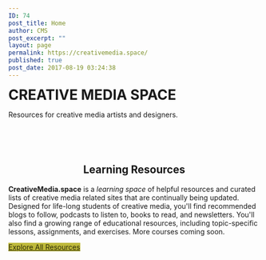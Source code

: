 ```yaml
---
ID: 74
post_title: Home
author: CMS
post_excerpt: ""
layout: page
permalink: https://creativemedia.space/
published: true
post_date: 2017-08-19 03:24:38
---
```

<!-- wp:uagb/section {"block_id":"1614d578-fe08-44ae-922e-3d67ec570f24","desktopPaddingType":"%","topPadding":12,"bottomPadding":9,"leftPadding":5,"rightPadding":5,"contentWidth":"full_width","backgroundType":"video","backgroundVideo":{"id":132,"title":"mappingspace","filename":"mappingspace.mp4","url":"http://egargiulo.com/cms/wp-content/uploads/2017/08/mappingspace.mp4","link":"http://egargiulo.com/cms/home/mappingspace/","alt":"","author":"1","description":"","caption":"","name":"mappingspace","status":"inherit","uploadedTo":74,"date":"2017-08-22T00:09:36.000Z","modified":"2017-08-22T00:09:36.000Z","menuOrder":0,"mime":"video/mp4","type":"video","subtype":"mp4","icon":"http://egargiulo.com/cms/wp-includes/images/media/video.png","dateFormatted":"August 22, 2017","nonces":{"update":"cf73039ebb","delete":"eb888962e3","edit":"635a964f63"},"editLink":"http://egargiulo.com/cms/wp-admin/post.php?post=132u0026action=edit","meta":{"artist":false,"album":false,"bitrate":368620,"bitrate_mode":false},"authorName":"CMS","uploadedToLink":"http://egargiulo.com/cms/wp-admin/post.php?post=74u0026action=edit","uploadedToTitle":"Home","filesizeInBytes":279473,"filesizeHumanReadable":"273 KB","context":"","width":1498,"height":316,"fileLength":"0:06","fileLengthHumanReadable":"0 minutes, 6 seconds","image":{"src":"http://egargiulo.com/cms/wp-includes/images/media/video.png","width":48,"height":64},"thumb":{"src":"http://egargiulo.com/cms/wp-includes/images/media/video.png","width":48,"height":64},"compat":{"item":"u003cinput type=u0022hiddenu0022 name=u0022attachments[132][menu_order]u0022 value=u00220u0022 /u003eu003cp class=u0022media-types media-types-required-infou0022u003eRequired fields are marked u003cspan class=u0022requiredu0022u003e*u003c/spanu003eu003c/pu003entttu003ctable class=u0022compat-attachment-fieldsu0022u003ettu003ctr class='compat-field-enable-media-replace'u003etttu003cth scope='row' class='label'u003eu003clabel for='attachments-132-enable-media-replace'u003eu003cspan class='alignleft'u003eReplace mediau003c/spanu003eu003cbr class='clear' /u003eu003c/labelu003eu003c/thu003entttu003ctd class='field'u003eu003cpu003eu003ca class='button-secondary'href=u0022http://egargiulo.com/cms/wp-admin/upload.php?page=enable-media-replace%2Fenable-media-replace.phpu0026amp;action=media_replaceu0026amp;attachment_id=132u0026amp;_wpnonce=c329b81da8u0022u003eUpload a new fileu003c/au003eu003c/pu003eu003cp class='help'u003eTo replace the current file, click the link and upload a replacement.u003c/pu003eu003c/tdu003enttu003c/tru003enu003c/tableu003e","meta":""},"acf_errors":false},"backgroundVideoOpacity":0,"backgroundVideoColor":"#000000","className":"hero"} -->

<section id="uagb-section-1614d578-fe08-44ae-922e-3d67ec570f24" class="wp-block-uagb-section uagb-section__wrap uagb-section__background-video hero">
<div class="uagb-section__overlay"></div>
<div class="uagb-section__video-wrap"><span style="font-size: 2em; font-weight: bold;">CREATIVE MEDIA SPACE</span></div>
<div class="uagb-section__inner-wrap">

<!-- /wp:html -->

<!-- wp:html -->

Resources for creative media artists and designers.

<!-- /wp:html -->

</div>
</section><!-- /wp:uagb/section -->

<!-- wp:spacer {"height":46} -->
<div class="wp-block-spacer" style="height: 46px;" aria-hidden="true"></div>
<!-- /wp:spacer -->

<!-- wp:heading {"align":"center","className":"narrow-centered"} -->
<h2 class="narrow-centered" style="text-align: center;">Learning Resources</h2>
<!-- /wp:heading -->

<!-- wp:paragraph {"className":"margin-centered"} -->
<p class="margin-centered"><strong>CreativeMedia.space</strong> is a<em> learning space</em> of helpful resources and curated lists of creative media related sites that are continually being updated. Designed for life-long students of creative media, you'll find recommended blogs to follow, podcasts to listen to, books to read, and newsletters. You'll also find a growing range of educational resources, including topic-specific lessons, assignments, and exercises. More courses coming soon.</p>
<!-- /wp:paragraph -->

<!-- wp:button {"customBackgroundColor":"#beb93b","customTextColor":"#2d2c09","align":"center"} -->
<div class="wp-block-button aligncenter"><a class="wp-block-button__link has-text-color has-background" style="background-color: #beb93b; color: #2d2c09;" href="http://creativemedia.space/resources/">Explore All Resources</a></div>
<!-- /wp:button -->

<!-- wp:spacer -->
<div class="wp-block-spacer" style="height: 100px;" aria-hidden="true"></div>
<!-- /wp:spacer -->